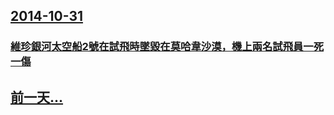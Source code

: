 ## [2014-10-31](/zh/news/2014/10/31/index.md)

### [維珍銀河太空船2號在試飛時墜毀在莫哈韋沙漠，機上兩名試飛員一死一傷](/zh/news/2014/10/31/維珍銀河太空船2號在試飛時墜毀在莫哈韋沙漠-機上兩名試飛員一死一傷.md)
## [前一天...](/zh/news/2014/10/30/index.md)

